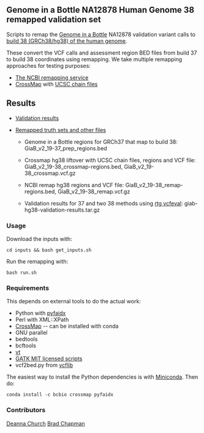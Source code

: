 ## Genome in a Bottle NA12878 Human Genome 38 remapped validation set

Scripts to remap the [Genome in a Bottle](https://sites.stanford.edu/abms/giab) NA12878
validation variant calls to
[build 38 (GRCh38/hg38) of the human genome](http://genomeref.blogspot.co.uk/2013/12/announcing-grch38.html).

These convert the VCF calls and assessment region BED files from build 37 to build 38
coordinates using remapping. We take multiple remapping approaches for testing
purposes:

- [The NCBI remapping service](http://www.ncbi.nlm.nih.gov/genome/tools/remap)
- [CrossMap](https://crossmap.sourceforge.net) with [UCSC chain files](http://genome.ucsc.edu/cgi-bin/hgLiftOver)

## Results

- [Validation results](http://imgur.com/a/2Ezon)

- [Remapped truth sets and other files](http://biodata.s3-website-us-east-1.amazonaws.com/giab_hg38_remap/)
  - Genome in a Bottle regions for GRCh37 that map to build 38:
    GiaB_v2_19-37_prep_regions.bed

  - Crossmap hg38 liftover with UCSC chain files, regions and VCF file:
    GiaB_v2_19-38_crossmap-regions.bed,  GiaB_v2_19-38_crossmap.vcf.gz

  - NCBI remap hg38 regions and VCF file:
    GiaB_v2_19-38_remap-regions.bed, GiaB_v2_19-38_remap.vcf.gz

  - Validation results for 37 and two 38 methods using [rtg vcfeval](https://github.com/RealTimeGenomics/rtg-tools):
    giab-hg38-validation-results.tar.gz

### Usage

Download the inputs with:

    cd inputs && bash get_inputs.sh

Run the remapping with:

    bash run.sh

### Requirements

This depends on external tools to do the actual work:

- Python with [pyfaidx](https://github.com/mdshw5/pyfaidx)
- Perl with XML::XPath
- [CrossMap](https://crossmap.sourceforge.net) -- can be installed with conda
- GNU parallel
- bedtools
- bcftools
- [vt](https://github.com/atks/vt)
- [GATK MIT licensed scripts](https://github.com/chapmanb/gatk)
- vcf2bed.py from [vcflib](https://github.com/ekg/vcflib)  

The easiest way to install the Python dependencies is with 
[Miniconda](http://conda.pydata.org/miniconda.html). Then do:

    conda install -c bcbio crossmap pyfaidx

### Contributors

[Deanna Church](https://github.com/deannachurch)
[Brad Chapman](https://github.com/chapmanb/)

